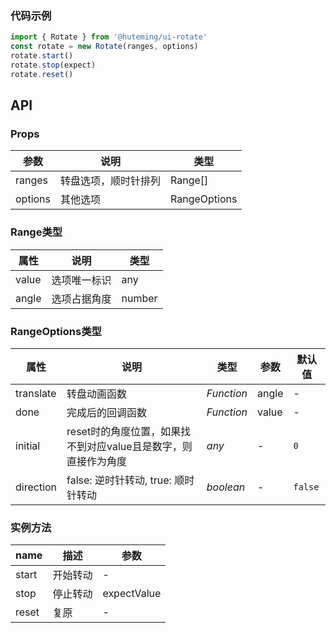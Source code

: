 ### 代码示例

```js
import { Rotate } from '@huteming/ui-rotate'
const rotate = new Rotate(ranges, options)
rotate.start()
rotate.stop(expect)
rotate.reset()
```

## API

### Props

| 参数 | 说明 | 类型 |
|------|-------|---------|
| ranges | 转盘选项，顺时针排列 | Range[] |
| options | 其他选项 | RangeOptions |

### Range类型

| 属性 | 说明 | 类型 |
|------|-------|---------|
| value | 选项唯一标识 | any |
| angle | 选项占据角度 | number |

### RangeOptions类型

| 属性 | 说明 | 类型 | 参数 | 默认值 |
|------|-------|---------|-------|-----|
| translate | 转盘动画函数 | *Function* | angle | - |
| done | 完成后的回调函数 | *Function* | value | - |
| initial | reset时的角度位置，如果找不到对应value且是数字，则直接作为角度 | *any* | - | `0` |
| direction | false: 逆时针转动, true: 顺时针转动 | *boolean* | - | `false` |

### 实例方法

| name | 描述 | 参数 |
|----------|------------|-------------|
| start | 开始转动 | - |
| stop | 停止转动 | expectValue |
| reset | 复原 | - |
